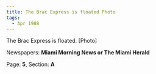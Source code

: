 ```yaml
---  
title: The Brac Express is floated Photo  
tags:  
  - Apr 1988  
---  
```

  
The Brac Express is floated. [Photo]  
  
Newspapers: **Miami Morning News or The Miami Herald**  
  
Page: **5**, Section: **A** 
